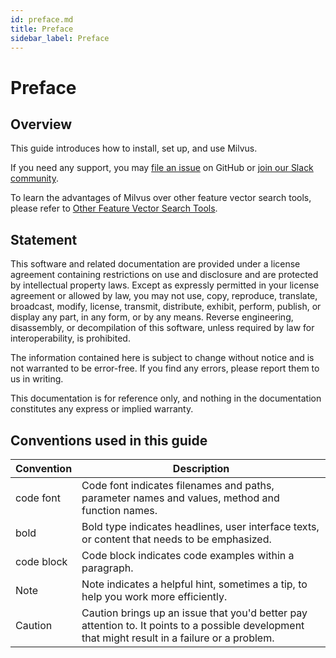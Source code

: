```yaml
---
id: preface.md
title: Preface
sidebar_label: Preface
---
```


# Preface

## Overview


This guide introduces how to install, set up, and use Milvus.

If you need any support, you may [file an issue](https://github.com/milvus-io/milvus/issues/new/choose) on GitHub or [join our Slack community](https://join.slack.com/t/milvusio/shared_invite/enQtNzY1OTQ0NDI3NjMzLWNmYmM1NmNjOTQ5MGI5NDhhYmRhMGU5M2NhNzhhMDMzY2MzNDdlYjM5ODQ5MmE3ODFlYzU3YjJkNmVlNDQ2ZTk).

To learn the advantages of Milvus over other feature vector search tools, please refer to [Other Feature Vector Search Tools](vector_db.md).

## Statement
This software and related documentation are provided under a license agreement containing restrictions on use and disclosure and are protected by intellectual property laws. Except as expressly permitted in your license agreement or allowed by law, you may not use, copy, reproduce, translate, broadcast, modify, license, transmit, distribute, exhibit, perform, publish, or display any part, in any form, or by any means. Reverse engineering, disassembly, or decompilation of this software, unless required by law for interoperability, is prohibited.

The information contained here is subject to change without notice and is not warranted to be error-free. If you find any errors, please report them to us in writing.

This documentation is for reference only, and nothing in the documentation constitutes any express or implied warranty.

## Conventions used in this guide

| Convention       |    Description                                |
|-----------|-----------------------------------------|
| code font    | Code font indicates filenames and paths, parameter names and values, method and function names. |
| bold      | Bold type indicates headlines, user interface texts, or content that needs to be emphasized.    |
| code block  | Code block indicates code examples within a paragraph. |
| Note      | Note indicates a helpful hint, sometimes a tip, to help you work more efficiently.          |
| Caution   | Caution brings up an issue that you'd better pay attention to. It points to a possible development that might result in a failure or a problem. |
